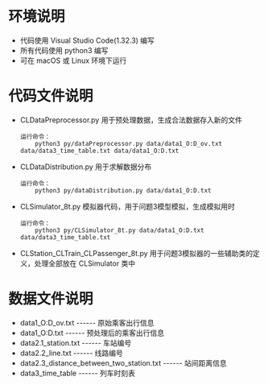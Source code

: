 # 环境说明
- 代码使用 Visual Studio Code(1.32.3) 编写
- 所有代码使用 python3 编写
- 可在 macOS 或 Linux 环境下运行

# 代码文件说明
- CLDataPreprocessor.py
    用于预处理数据，生成合法数据存入新的文件
    ```
    运行命令：
        python3 py/dataPreprocessor.py data/data1_O:D_ov.txt data/data3_time_table.txt data/data1_O:D.txt
    ```

- CLDataDistribution.py
    用于求解数据分布
    ```
    运行命令：
        python3 py/dataDistribution.py data/data1_O:D.txt  
    ```

- CLSimulator_8t.py
    模拟器代码，用于问题3模型模拟，生成模拟用时
    ```
    运行命令：
        python3 py/CLSimulator_8t.py data/data1_O:D.txt data/data3_time_table.txt
    ```
- CLStation_CLTrain_CLPassenger_8t.py
    用于问题3模拟器的一些辅助类的定义，处理全部放在 CLSimulator 类中

# 数据文件说明
- data1_O:D_ov.txt ------ 原始乘客出行信息
- data1_O:D.txt ------ 预处理后的乘客出行信息
- data2.1_station.txt ------ 车站编号
- data2.2_line.txt ------ 线路编号
- data2.3_distance_between_two_station.txt ------ 站间距离信息
- data3_time_table ------ 列车时刻表